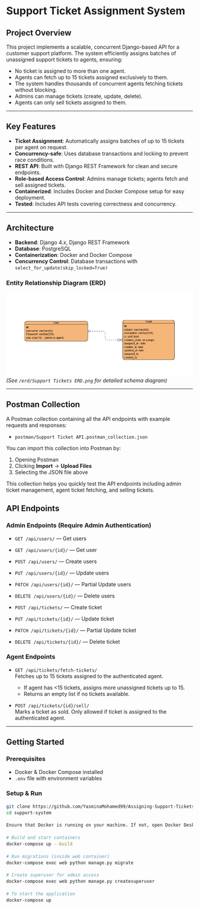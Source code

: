 # Support Ticket Assignment System

## Project Overview

This project implements a scalable, concurrent Django-based API for a customer support platform. The system efficiently assigns batches of unassigned support tickets to agents, ensuring:

- No ticket is assigned to more than one agent.
- Agents can fetch up to 15 tickets assigned exclusively to them.
- The system handles thousands of concurrent agents fetching tickets without blocking.
- Admins can manage tickets (create, update, delete).
- Agents can only sell tickets assigned to them.

---

## Key Features

- **Ticket Assignment**: Automatically assigns batches of up to 15 tickets per agent on request.
- **Concurrency-safe**: Uses database transactions and locking to prevent race conditions.
- **REST API**: Built with Django REST Framework for clean and secure endpoints.
- **Role-based Access Control**: Admins manage tickets; agents fetch and sell assigned tickets.
- **Containerized**: Includes Docker and Docker Compose setup for easy deployment.
- **Tested**: Includes API tests covering correctness and concurrency.

---

## Architecture

- **Backend**: Django 4.x, Django REST Framework
- **Database**: PostgreSQL
- **Containerization**: Docker and Docker Compose
- **Concurrency Control**: Database transactions with `select_for_update(skip_locked=True)`

### Entity Relationship Diagram (ERD)

![ERD](erd/Support%20Tickets%20ERD.png)  
*(See `/erd/Support Tickets ERD.png` for detailed schema diagram)*

---

## Postman Collection

A Postman collection containing all the API endpoints with example requests and responses:

- `postman/Support Ticket API.postman_collection.json`

You can import this collection into Postman by:

1. Opening Postman
2. Clicking **Import** → **Upload Files**
3. Selecting the JSON file above

This collection helps you quickly test the API endpoints including admin ticket management, agent ticket fetching, and selling tickets.

## API Endpoints

### Admin Endpoints (Require Admin Authentication)

- `GET /api/users/` — Get users
- `GET /api/users/{id}/` — Get user
- `POST /api/users/` — Create users
- `PUT /api/users/{id}/` — Update users
- `PATCH /api/users/{id}/` — Partial Update users
- `DELETE /api/users/{id}/` — Delete users

- `POST /api/tickets/` — Create ticket
- `PUT /api/tickets/{id}/` — Update ticket
- `PATCH /api/tickets/{id}/` — Partial Update ticket
- `DELETE /api/tickets/{id}/` — Delete ticket

### Agent Endpoints

- `GET /api/tickets/fetch-tickets/`  
  Fetches up to 15 tickets assigned to the authenticated agent.  
  - If agent has <15 tickets, assigns more unassigned tickets up to 15.
  - Returns an empty list if no tickets available.

- `POST /api/tickets/{id}/sell/`  
  Marks a ticket as sold. Only allowed if ticket is assigned to the authenticated agent.

---

## Getting Started

### Prerequisites

- Docker & Docker Compose installed
- `.env` file with environment variables

### Setup & Run

```bash
git clone https://github.com/YasminaMohamed99/Assigning-Support-Tickets-.git
cd support-system

Ensure that Docker is running on your machine. If not, open Docker Desktop.

# Build and start containers
docker-compose up --build

# Run migrations (inside web container)
docker-compose exec web python manage.py migrate

# Create superuser for admin access
docker-compose exec web python manage.py createsuperuser

# To start the application
docker-compose up
